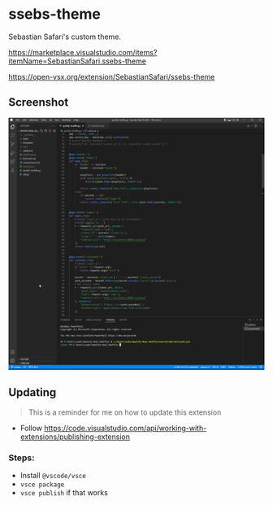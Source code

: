 # ssebs-theme

Sebastian Safari's custom theme.

https://marketplace.visualstudio.com/items?itemName=SebastianSafari.ssebs-theme

https://open-vsx.org/extension/SebastianSafari/ssebs-theme

## Screenshot
![screenshot](https://github.com/ssebs/ssebs-theme/blob/main/screenshot.png?raw=true)

## Updating
> This is a reminder for me on how to update this extension
- Follow https://code.visualstudio.com/api/working-with-extensions/publishing-extension

### Steps:
- Install `@vscode/vsce`
- `vsce package`
- `vsce publish` if that works
